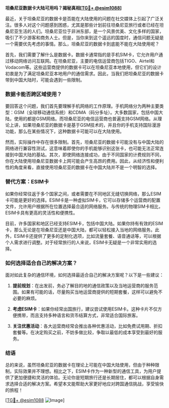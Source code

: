 **坦桑尼亚数据卡大陆可用吗？揭秘真相[[TG💪+ @esim1088](https://t.me/s/esim1088)]**

最近，关于坦桑尼亚的数据卡是否能在大陆使用的问题在社交媒体上引起了广泛关注。很多人对这个问题感到困惑，尤其是那些计划前往坦桑尼亚旅行或者已经在坦桑尼亚生活的人们。坦桑尼亚位于非洲东部，是一个风景优美、文化多样的国家，吸引了不少游客和商务人士。但是，当你来到这个遥远的国度时，通信问题无疑是一个需要优先考虑的事情。那么，坦桑尼亚的数据卡到底能不能在大陆使用呢？

首先，我们需要了解什么是数据卡。数据卡通常指的是手机SIM卡，它允许用户通过移动网络访问互联网。在坦桑尼亚，主要的电信运营商包括TIGO、Airtel和Vodacom等。这些运营商提供的数据卡可以在坦桑尼亚本地使用，但它们的设计初衷是为了满足坦桑尼亚本地用户的通信需求。因此，当我们把坦桑尼亚的数据卡带到中国大陆时，可能会遇到一些限制。

### 数据卡能否跨区域使用？

要回答这个问题，我们首先要理解手机网络的工作原理。手机网络分为两种主要类型：GSM（全球移动通信系统）和CDMA（码分多址）。大多数国家，包括中国大陆，使用的都是GSM网络。而坦桑尼亚的电信运营商也普遍支持GSM网络。从理论上讲，如果坦桑尼亚的数据卡是基于GSM技术的，并且你的手机支持国际漫游功能，那么在某些情况下，这种数据卡可能可以在大陆使用。

然而，实际操作中存在很多限制。首先，坦桑尼亚的数据卡可能没有与中国大陆的网络进行兼容性测试，这意味着即使你的手机能够识别这张卡，也可能无法正常连接到中国大陆的基站。其次，即使网络连接成功，由于不同国家的计费规则不同，你在大陆使用坦桑尼亚数据卡上网可能会产生高昂的费用。因此，从经济性和便利性的角度来看，直接使用坦桑尼亚的数据卡在中国大陆并不是一个明智的选择。

### 替代方案：ESIM卡

如果你经常往返于多个国家之间，或者需要在不同地区无缝切换网络，那么ESIM卡可能是更好的选择。ESIM卡是一种虚拟SIM卡，它可以存储多个运营商的配置文件，允许用户根据所在位置选择最合适的网络服务。与传统的物理SIM卡相比，ESIM卡具有更高的灵活性和便携性。

目前，许多国家和地区已经支持ESIM卡，包括中国大陆。如果你持有有效的ESIM卡，那么无论是在坦桑尼亚还是中国大陆，都可以轻松接入当地的网络服务。此外，ESIM卡还提供了更多的定制化选项，比如流量套餐、语音通话等，可以根据个人需求进行调整。对于经常旅行的人来说，ESIM卡无疑是一个非常实用的选择。

### 如何选择适合自己的解决方案？

面对如此复杂的通信环境，如何选择最适合自己的解决方案呢？以下是一些建议：

1. **提前规划**：在出发前，务必了解目的地的通信政策以及当地运营商的服务范围。如果有可能的话，尽量购买当地运营商提供的短期套餐，这样可以避免不必要的麻烦。
   
2. **考虑ESIM卡**：如果你经常出国旅行，建议尝试使用ESIM卡。这种卡片不仅方便携带，而且支持多种语言和货币结算方式，非常适合国际旅客。

3. **关注优惠活动**：各大运营商经常会推出各种优惠活动，比如免费试用期、折扣套餐等。在决定购买之前，不妨多做比较，争取以最低的成本享受到最好的服务。

### 结语

总的来说，虽然坦桑尼亚的数据卡在理论上可能在中国大陆使用，但由于种种限制，实际效果并不理想。相比之下，ESIM卡作为一种新型的通信工具，为用户提供了更加便捷和灵活的体验。无论你是短期旅行还是长期居住，都可以根据自身需求选择合适的解决方案。希望本文能帮助大家更好地应对跨国通信挑战，享受愉快的旅程！

[[TG💪+ @esim1088](https://t.me/s/esim1088) ![Image](https://i.postimg.cc/4NQfJmqS/Snipaste-2025-05-13-00-14-12.png)]